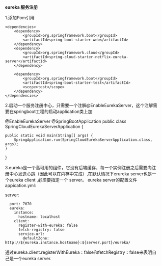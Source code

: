  **eureka 服务注册** 
 
 1.添加Pom引用
 
 	<dependencies>
 		<dependency>
 			<groupId>org.springframework.boot</groupId>
 			<artifactId>spring-boot-starter-web</artifactId>
 		</dependency>
 		<dependency>
 			<groupId>org.springframework.cloud</groupId>
 			<artifactId>spring-cloud-starter-netflix-eureka-server</artifactId>
 		</dependency>
 
 		<dependency>
 			<groupId>org.springframework.boot</groupId>
 			<artifactId>spring-boot-starter-test</artifactId>
 			<scope>test</scope>
 		</dependency>
 	</dependencies>
 
 
 2.启动一个服务注册中心，只需要一个注解@EnableEurekaServer，这个注解需要在springboot工程的启动application类上加
 
 @EnableEurekaServer
 @SpringBootApplication
 public class SpringCloudEurekaServerApplication {
 
 	public static void main(String[] args) {
 		SpringApplication.run(SpringCloudEurekaServerApplication.class, args);
 	}
 }

 3.eureka是一个高可用的组件，它没有后端缓存，每一个实例注册之后需要向注册中心发送心跳（因此可以在内存中完成）,在默认情况下erureka server也是一个eureka client ,必须要指定一个 server。
   eureka server的配置文件appication.yml:
   
   server:
   
      port: 7070
      eureka:
        instance:
          hostname: localhost
        client:
          register-with-eureka: false
          fetch-registry: false
          service-url:
            defaultZone: http://${eureka.instance.hostname}:${server.port}/eureka/
         
 通过eureka.client.registerWithEureka：false和fetchRegistry：false来表明自己是一个eureka server.
 
 
 
   